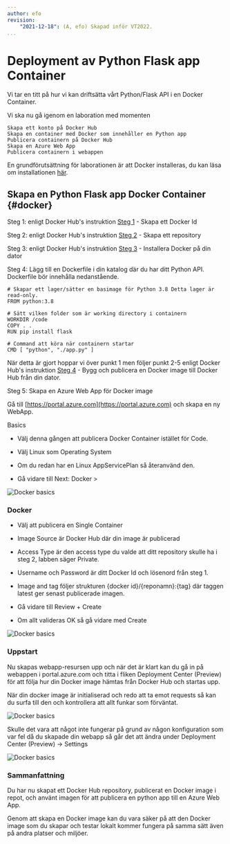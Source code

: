 ```yaml
---
author: efo
revision:
    "2021-12-18": (A, efo) Skapad inför VT2022.
...
```

Deployment av Python Flask app Container
==================================

Vi tar en titt på hur vi kan driftsätta vårt Python/Flask API i en Docker Container.



<!--more-->



Vi ska nu gå igenom en laboration med momenten

    Skapa ett konto på Docker Hub
    Skapa en container med Docker som innehåller en Python app
    Publicera containern på Docker Hub
    Skapa en Azure Web App
    Publicera containern i webappen

En grundförutsättning för laborationen är att Docker installeras, du kan läsa om installationen [här](https://dbwebb.se/kunskap/installera-virtualiseringsmiljon-docker).



Skapa en Python Flask app Docker Container {#docker}
--------------------------------

Steg 1: enligt Docker Hub's instruktion [Steg 1](https://docs.docker.com/docker-hub/#step-1-sign-up-for-a-docker-account) - Skapa ett Docker Id

Steg 2: enligt Docker Hub's instruktion [Steg 2](https://docs.docker.com/docker-hub/#step-2-create-your-first-repository) - Skapa ett repository

Steg 3: enligt Docker Hub's instruktion [Steg 3](https://docs.docker.com/docker-hub/#step-3-download-and-install-docker-desktop) - Installera Docker på din dator

Steg 4: Lägg till en Dockerfile i din katalog där du har ditt Python API. Dockerfile bör innehålla nedanstående.

```shell
# Skapar ett lager/sätter en basimage för Python 3.8 Detta lager är read-only.
FROM python:3.8

# Sätt vilken folder som är working directory i containern
WORKDIR /code
COPY . .
RUN pip install flask

# Command att köra när containern startar
CMD [ "python", "./app.py" ]
```

När detta är gjort hoppar vi över punkt 1 men följer punkt 2-5 enligt Docker Hub's instruktion [Steg 4](https://docs.docker.com/docker-hub/#step-4-build-and-push-a-container-image-to-docker-hub-from-your-computer) - Bygg och publicera en Docker image till Docker Hub från din dator.

Steg 5: Skapa en Azure Web App för Docker image

Gå till [https://portal.azure.com](https://portal.azure.com) och skapa en ny WebApp.

Basics

* Välj denna gången att publicera Docker Container istället för Code.

* Välj Linux som Operating System

* Om du redan har en Linux AppServicePlan så återanvänd den.

* Gå vidare till Next: Docker >

![Docker basics](image/moln/azure_docker_basics.png)



### Docker

* Välj att publicera en Single Container

* Image Source är Docker Hub där din image är publicerad

* Access Type är den access type du valde att ditt repository skulle ha i steg 2, labben säger Private.

* Username och Password är ditt Docker Id och lösenord från steg 1.

* Image and tag följer strukturen {docker id}/{reponamn}:{tag} där taggen latest ger senast publicerade imagen.

* Gå vidare till Review + Create

* Om allt valideras OK så gå vidare med Create

![Docker basics](image/moln/azure_docker_part_2.png)



### Uppstart

Nu skapas webapp-resursen upp och när det är klart kan du gå in på webappen i portal.azure.com och titta i fliken Deployment Center (Preview) för att följa hur din Docker image hämtas från Docker Hub och startas upp.

När din docker image är initialiserad och redo att ta emot requests så kan du surfa till den och kontrollera att allt funkar som förväntat.

![Docker basics](image/moln/azure_docker_start.png)

Skulle det vara att något inte fungerar på grund av någon konfiguration som var fel då du skapade din webapp så går det att ändra under Deployment Center (Preview) -> Settings

![Docker basics](image/moln/azure_docker_settings.png)



### Sammanfattning

Du har nu skapat ett Docker Hub repository, publicerat en Docker image i repot, och använt imagen för att publicera en python app till en Azure Web App.

Genom att skapa en Docker image kan du vara säker på att den Docker image som du skapar och testar lokalt kommer fungera på samma sätt även på andra platser och miljöer.
